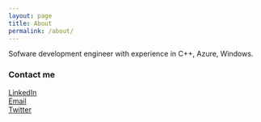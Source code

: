 ```yaml
---
layout: page
title: About
permalink: /about/
---
```


Sofware development engineer with experience in C++, Azure, Windows.

### Contact me

[LinkedIn](https://www.linkedin.com/in/ashuto0sh/)
<br>
[Email](mailto:azbycs@gmail.com)
<br>
[Twitter](https://twitter.com/ashuto0sh)